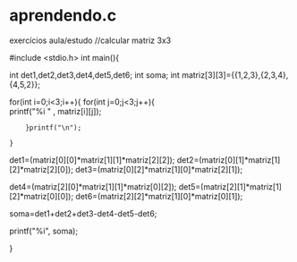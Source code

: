 # aprendendo.c
exercícios aula/estudo
//calcular matriz 3x3

#include <stdio.h>
int main(){

int det1,det2,det3,det4,det5,det6;
int soma;
int matriz[3][3]={{1,2,3},{2,3,4},{4,5,2}};

for(int i=0;i<3;i++){
	for(int j=0;j<3;j++){	
		printf("%i " , matriz[i][j]);
		
		}printf("\n");
	
	}

det1=(matriz[0][0]*matriz[1][1]*matriz[2][2]); 
det2=(matriz[0][1]*matriz[1][2]*matriz[2][0]);
det3=(matriz[0][2]*matriz[1][0]*matriz[2][1]);

det4=(matriz[2][0]*matriz[1][1]*matriz[0][2]);
det5=(matriz[2][1]*matriz[1][2]*matriz[0][0]);
det6=(matriz[2][2]*matriz[1][0]*matriz[0][1]);

soma=det1+det2+det3-det4-det5-det6;

printf("%i", soma);

}
